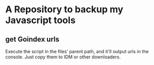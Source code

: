 # A Repository to backup my Javascript tools

## get Goindex urls

Execute the script in the files' parent path, and it'll output urls in the console. Just copy them to IDM or other downloaders. 